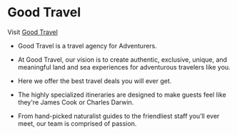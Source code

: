 # Good Travel

Visit [Good Travel](https://https://good-travel-d1e69.web.app/)

- Good Travel is a travel agency for Adventurers.

- At Good Travel, our vision is to create authentic, exclusive, unique, and meaningful land and sea experiences for adventurous travelers like you.

- Here we offer the best travel deals you will ever get.

- The highly specialized itineraries are designed to make guests feel like they're James Cook or Charles Darwin.

- From hand-picked naturalist guides to the friendliest staff you’ll ever meet, our team is comprised of passion.

